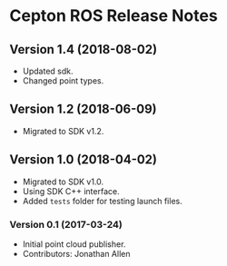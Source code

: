 # Cepton ROS Release Notes

## Version 1.4 (2018-08-02)
* Updated sdk.
* Changed point types.

## Version 1.2 (2018-06-09)
* Migrated to SDK v1.2.

## Version 1.0 (2018-04-02)
* Migrated to SDK v1.0.
* Using SDK C++ interface.
* Added `tests` folder for testing launch files.

### Version 0.1 (2017-03-24)
* Initial point cloud publisher.
* Contributors: Jonathan Allen
